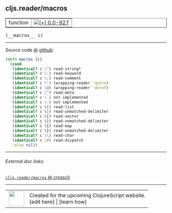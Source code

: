 ## cljs.reader/macros



 <table border="1">
<tr>
<td>function</td>
<td><a href="https://github.com/cljsinfo/cljs-api-docs/tree/0.0-927"><img valign="middle" alt="[+] 0.0-927" title="Added in 0.0-927" src="https://img.shields.io/badge/+-0.0--927-lightgrey.svg"></a> </td>
</tr>
</table>


 <samp>
(__macros__ c)<br>
</samp>

---







Source code @ [github](https://github.com/clojure/clojurescript/blob/r2127/src/cljs/cljs/reader.cljs#L382-L400):

```clj
(defn macros [c]
  (cond
   (identical? c \") read-string*
   (identical? c \:) read-keyword
   (identical? c \;) read-comment
   (identical? c \') (wrapping-reader 'quote)
   (identical? c \@) (wrapping-reader 'deref)
   (identical? c \^) read-meta
   (identical? c \`) not-implemented
   (identical? c \~) not-implemented
   (identical? c \() read-list
   (identical? c \)) read-unmatched-delimiter
   (identical? c \[) read-vector
   (identical? c \]) read-unmatched-delimiter
   (identical? c \{) read-map
   (identical? c \}) read-unmatched-delimiter
   (identical? c \\) read-char
   (identical? c \#) read-dispatch
   :else nil))
```

<!--
Repo - tag - source tree - lines:

 <pre>
clojurescript @ r2127
└── src
    └── cljs
        └── cljs
            └── <ins>[reader.cljs:382-400](https://github.com/clojure/clojurescript/blob/r2127/src/cljs/cljs/reader.cljs#L382-L400)</ins>
</pre>

-->

---



###### External doc links:

[`cljs.reader/macros` @ crossclj](http://crossclj.info/fun/cljs.reader.cljs/macros.html)<br>

---

 <table>
<tr><td>
<img valign="middle" align="right" width="48px" src="http://i.imgur.com/Hi20huC.png">
</td><td>
Created for the upcoming ClojureScript website.<br>
[edit here] | [learn how]
</td></tr></table>

[edit here]:https://github.com/cljsinfo/cljs-api-docs/blob/master/cljsdoc/cljs.reader_macros.cljsdoc
[learn how]:https://github.com/cljsinfo/cljs-api-docs/wiki/cljsdoc-files

<!--

This information was too distracting to show to readers, but I'll leave it
commented here since it is helpful to:

- pretty-print the data used to generate this document
- and show how to retrieve that data



The API data for this symbol:

```clj
{:ns "cljs.reader",
 :name "macros",
 :type "function",
 :signature ["[c]"],
 :source {:code "(defn macros [c]\n  (cond\n   (identical? c \\\") read-string*\n   (identical? c \\:) read-keyword\n   (identical? c \\;) read-comment\n   (identical? c \\') (wrapping-reader 'quote)\n   (identical? c \\@) (wrapping-reader 'deref)\n   (identical? c \\^) read-meta\n   (identical? c \\`) not-implemented\n   (identical? c \\~) not-implemented\n   (identical? c \\() read-list\n   (identical? c \\)) read-unmatched-delimiter\n   (identical? c \\[) read-vector\n   (identical? c \\]) read-unmatched-delimiter\n   (identical? c \\{) read-map\n   (identical? c \\}) read-unmatched-delimiter\n   (identical? c \\\\) read-char\n   (identical? c \\#) read-dispatch\n   :else nil))",
          :title "Source code",
          :repo "clojurescript",
          :tag "r2127",
          :filename "src/cljs/cljs/reader.cljs",
          :lines [382 400]},
 :full-name "cljs.reader/macros",
 :full-name-encode "cljs.reader_macros",
 :history [["+" "0.0-927"]]}

```

Retrieve the API data for this symbol:

```clj
;; from Clojure REPL
(require '[clojure.edn :as edn])
(-> (slurp "https://raw.githubusercontent.com/cljsinfo/cljs-api-docs/catalog/cljs-api.edn")
    (edn/read-string)
    (get-in [:symbols "cljs.reader/macros"]))
```

-->
